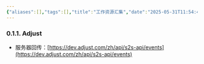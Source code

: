 ```yaml
---
{"aliases":[],"tags":[],"title":"工作资源汇集","date":"2025-05-31T11:54:42Z","date_modify":"2025-05-31T11:54:55Z","dg-publish":true,"permalink":"/300_Publish/工作资源汇集/","dgPassFrontmatter":true,"noteIcon":""}
---
```



### 0.1.1. Adjust

- 服务器回传：[https://dev.adjust.com/zh/api/s2s-api/events](https://dev.adjust.com/zh/api/s2s-api/events)
